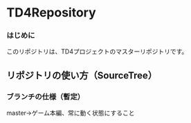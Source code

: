 # TD4Repository

### はじめに

このリポジトリは、TD4プロジェクトのマスターリポジトリです。 

## リポジトリの使い方（SourceTree）





### ブランチの仕様（暫定）

master->ゲーム本編、常に動く状態にすること

###
